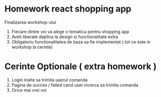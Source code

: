 # Homework react shopping app

Finalizarea workshop-ului 

1. Fiecare dintre voi va alege o tematica pentru shopping app
2. Aveti liberate deplina la design si functionalitate extra 
3. Obligatoriu functionalitatea de baza sa fie implementat ( tot ce este in workshop la cerinte)

# Cerinte Optionale ( extra homework )

1. Login inaite sa trimita userul comanda
2. Pagina de succes / failed cand user incerca sa trimita comanda
3. Orice mai vrei voi 